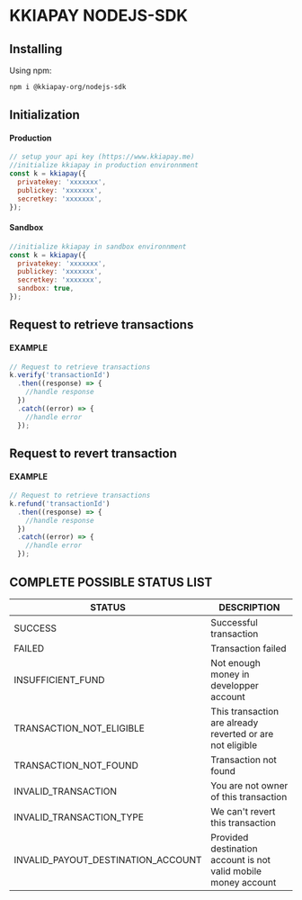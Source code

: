 # KKIAPAY NODEJS-SDK

## Installing

Using npm:

```bash
npm i @kkiapay-org/nodejs-sdk
```

## Initialization

#### Production

```js
// setup your api key (https://www.kkiapay.me)
//initialize kkiapay in production environnment
const k = kkiapay({
  privatekey: 'xxxxxxx',
  publickey: 'xxxxxxx',
  secretkey: 'xxxxxxx',
});
```

#### Sandbox

```js
//initialize kkiapay in sandbox environnment
const k = kkiapay({
  privatekey: 'xxxxxxx',
  publickey: 'xxxxxxx',
  secretkey: 'xxxxxxx',
  sandbox: true,
});
```

## Request to retrieve transactions

#### EXAMPLE

```js
// Request to retrieve transactions
k.verify('transactionId')
  .then((response) => {
    //handle response
  })
  .catch((error) => {
    //handle error
  });
```

## Request to revert transaction

#### EXAMPLE

```js
// Request to retrieve transactions
k.refund('transactionId')
  .then((response) => {
    //handle response
  })
  .catch((error) => {
    //handle error
  });
```

## COMPLETE POSSIBLE STATUS LIST

| STATUS                             | DESCRIPTION                                                    |
| ---------------------------------- | -------------------------------------------------------------- |
| SUCCESS                            | Successful transaction                                         |
| FAILED                             | Transaction failed                                             |
| INSUFFICIENT_FUND                  | Not enough money in developper account                         |
| TRANSACTION_NOT_ELIGIBLE           | This transaction are already reverted or are not eligible      |
| TRANSACTION_NOT_FOUND              | Transaction not found                                          |
| INVALID_TRANSACTION                | You are not owner of this transaction                          |
| INVALID_TRANSACTION_TYPE           | We can't revert this transaction                               |
| INVALID_PAYOUT_DESTINATION_ACCOUNT | Provided destination account is not valid mobile money account |
